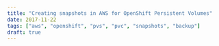 ```yaml
---
title: "Creating snapshots in AWS for OpenShift Persistent Volumes"
date: 2017-11-22
tags: ["aws", "openshift", "pvs", "pvc", "snapshots", "backup"]
draft: true
---
```


